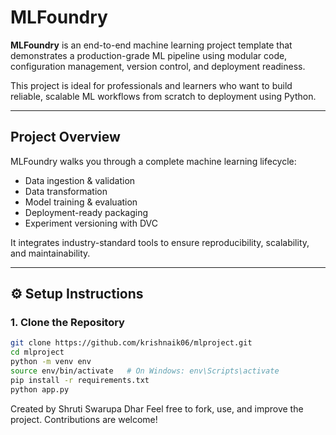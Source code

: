 # MLFoundry 

**MLFoundry** is an end-to-end machine learning project template that demonstrates a production-grade ML pipeline using modular code, configuration management, version control, and deployment readiness.

This project is ideal for professionals and learners who want to build reliable, scalable ML workflows from scratch to deployment using Python.

---

## Project Overview

MLFoundry walks you through a complete machine learning lifecycle:
- Data ingestion & validation  
- Data transformation  
- Model training & evaluation  
- Deployment-ready packaging  
- Experiment versioning with DVC

It integrates industry-standard tools to ensure reproducibility, scalability, and maintainability.

---

## ⚙️ Setup Instructions

### 1. Clone the Repository

```bash
git clone https://github.com/krishnaik06/mlproject.git
cd mlproject
python -m venv env
source env/bin/activate   # On Windows: env\Scripts\activate
pip install -r requirements.txt
python app.py
```
Created by Shruti Swarupa Dhar
Feel free to fork, use, and improve the project. Contributions are welcome!
